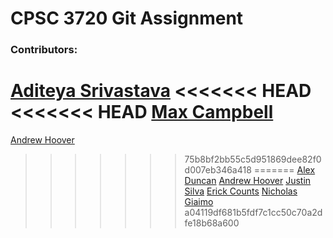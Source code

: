 # CPSC 3720 Git Assignment

### Contributors:

[Aditeya Srivastava](https://github.com/aditeyaS)
<<<<<<< HEAD
<<<<<<< HEAD
[Max Campbell](https://github.com/Maximo471)
=======
[Andrew Hoover](https://github.com/abhoove)
>>>>>>> 75b8bf2bb55c5d951869dee82f0d007eb346a418
=======
[Alex Duncan](https://github.com/AFDtea)
[Andrew Hoover](https://github.com/abhoove)
[Justin Silva](https://github.com/JusSil501)
[Erick Counts](https://github.com/ecounts99)
[Nicholas Giaimo](https://github.com/d0ns)
>>>>>>> a04119df681b5fdf7c1cc50c70a2dfe18b68a600
